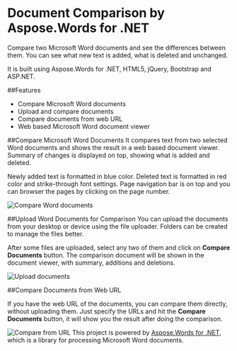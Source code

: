 # Document Comparison by Aspose.Words for .NET
Compare two Microsoft Word documents and see the differences between them. You can see what new text is added, what is deleted and unchanged.

It is built using Aspose.Words for .NET, HTML5, jQuery, Bootstrap and ASP.NET.

##Features

 - Compare Microsoft Word documents
 - Upload and compare documents
 - Compare documents from web URL
 - Web based Microsoft Word document viewer

##Compare Microsoft Word Documents
It compares text from two selected Word documents and shows the result in a web based document viewer. Summary of changes is displayed on top, showing what is added and deleted.

Newly added text is formatted in blue color. Deleted text is formatted in red color and strike-through font settings. Page navigation bar is on top and you can browser the pages by clicking on the page number.

![Compare Word documents](http://www.aspose.com/blogs/wp-content/uploads/2015/02/01-Compare-Documents.jpg)

##Upload Word Documents for Comparison
You can upload the documents from your desktop or device using the file uploader. Folders can be created to manage the files better.

After some files are uploaded, select any two of them and click on **Compare Documents** button. The comparison document will be shown in the document viewer, with summary, additions and deletions.

![Upload documents](http://www.aspose.com/blogs/wp-content/uploads/2015/02/02-Upload-Documents.jpg)

##Compare Documents from Web URL

If you have the web URL of the documents, you can compare them directly, without uploading them. Just specify the URLs and hit the **Compare Documents** button, it will show you the result after doing the comparison.

![Compare from URL](http://www.aspose.com/blogs/wp-content/uploads/2015/02/03-Compare-from-URL.jpg)
This project is powered by [Aspose.Words for .NET](http://www.aspose.com/.net/word-component.aspx), which is a library for processing Microsoft Word documents.